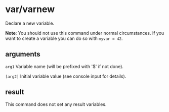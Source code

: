 # var/varnew

Declare a new variable.

**Note**: You should not use this command under normal circumstances. If you want to create a variable you can do so with `myvar = 42`.

## arguments

`arg1` Variable name (will be prefixed with '$' if not done).

`[arg2]` Initial variable value (see console input for details).

## result

This command does not set any result variables.
